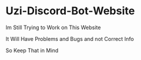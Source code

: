 # Uzi-Discord-Bot-Website

Im Still Trying to Work on This Website

It Will Have Problems and Bugs and not Correct Info

So Keep That in Mind
